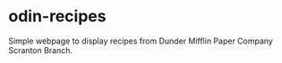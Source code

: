 # odin-recipes

Simple webpage to display recipes from Dunder Mifflin Paper Company Scranton Branch.